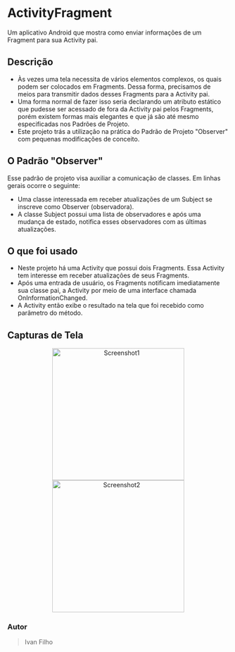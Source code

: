 
# ActivityFragment
Um aplicativo Android que mostra como enviar informações de um Fragment para sua Activity pai.

## Descrição
* Às vezes uma tela necessita de vários elementos complexos, os quais podem ser colocados em Fragments.
Dessa forma, precisamos de meios para transmitir dados desses Fragments para a Activity pai.
* Uma forma normal de fazer isso seria declarando um atributo estático que pudesse ser acessado de fora da Activity pai
pelos Fragments, porém existem formas mais elegantes e que já são até mesmo especificadas nos Padrões de Projeto.
* Este projeto trás a utilização na prática do Padrão de Projeto "Observer" com pequenas modificações de conceito.

## O Padrão "Observer"
Esse padrão de projeto visa auxiliar a comunicação de classes. Em linhas gerais ocorre o seguinte:
* Uma classe interessada em receber atualizações de um Subject se inscreve como Observer (observadora).
* A classe Subject possui uma lista de observadores e após uma mudança de estado, notifica esses observadores com as últimas atualizações.

## O que foi usado
* Neste projeto há uma Activity que possui dois Fragments. Essa Activity tem interesse em receber atualizações de seus Fragments.
* Após uma entrada de usuário, os Fragments notificam imediatamente sua classe pai, a Activity por meio de uma interface chamada OnInformationChanged.
* A Activity então exibe o resultado na tela que foi recebido como parâmetro do método.

## Capturas de Tela

<div align="center">
  <img src="https://i.postimg.cc/1R2XCvW0/Screenshot-20190202-163537.png" width="300" alt="Screenshot1" /> 
  <img src="https://i.postimg.cc/ncmz6q5y/Screenshot-20190202-163607.png" width="300" alt="Screenshot2" />
</div>

### Autor
> Ivan Filho
